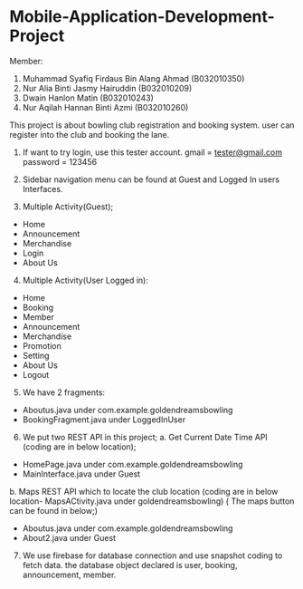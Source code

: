 # Mobile-Application-Development-Project

Member:
1. Muhammad Syafiq Firdaus Bin Alang Ahmad (B032010350)
2. Nur Alia Binti Jasmy Hairuddin (B032010209)
3. Dwain Hanlon Matin (B032010243)
4. Nur Aqilah Hannan Binti Azmi (B032010260)

This project is about bowling club registration and booking system. user can register into the club and booking the lane.

1. If want to try login, use this tester account.
gmail = tester@gmail.com
password = 123456

2. Sidebar navigation menu can be found at Guest and Logged In users Interfaces.

3. Multiple Activity(Guest);
- Home
- Announcement
- Merchandise
- Login
- About Us

4. Multiple Activity(User Logged in): 
- Home
- Booking
- Member
- Announcement
- Merchandise
- Promotion
- Setting
- About Us
- Logout

5. We have 2 fragments:
- Aboutus.java under com.example.goldendreamsbowling
- BookingFragment.java under LoggedInUser

6. We put two REST API in this project;
a. Get Current Date Time API (coding are in below location);
- HomePage.java under com.example.goldendreamsbowling 
- MainInterface.java under Guest

b. Maps REST API which to locate the club location (coding are in below location- MapsACtivity.java under goldendreamsbowling)
( The maps button can be found in below;)
- Aboutus.java under com.example.goldendreamsbowling
- About2.java under Guest

7. We use firebase for database connection and use snapshot coding to fetch data. the database object declared is user, booking, announcement, member.
